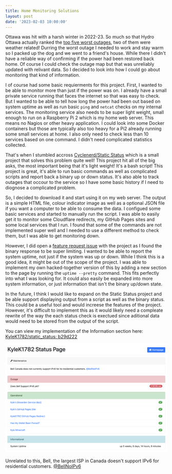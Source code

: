 ```yaml
---
title: Home Monitoring Solutions
layout: post
date: '2023-02-03 10:00:00'
---
```


Ottawa was hit with a harsh winter in 2022-23. So much so that Hydro Ottawa actually ranked the [top five worst outages](https://hydroottawa.com/en/blog/what-year-top-five-outages-2022), two of them were weather related! Durring the worst outage I needed to work and stay warm so I packed up the dog and we went to a friend's house. While there I didn't have a reliable way of confirming if the power had been restored back home. Of course I could check the outage map but that was unreliably updated with relivant data. So I decided to look into how I could go about monitoring that kind of information. 

I of course had some basic requierments for this project. First, I wanted to be able to monitor more than just if the power was on. I already have a small private service running that faces the internet so that was easy to check. But I wanted to be able to tell how long the power had been out based on system uptime as well as run basic `ping` and `netcat` checks on my internal services. The monitoring service also needs to be super light weight, small enough to run on a Raspberry Pi 2 which is my home web server. This means no Nagios or other heavy application. I could look into some Docker containers but those are typically also too heavy for a Pi2 already running some small services at home. I also only need to check less than 10 services based on one command. I didn't need complicated statistics collected. 

That's when I stumbled accross [Cyclenerd/Static Status](https://github.com/Cyclenerd/static_status) which is a small project that solves this problem quite well! This project hit all of the big asks, the most important being that it's light weight! It's a bash script! This project is great, it's able to run basic commands as well as complicated scripts and report back a binary up or down status. It's also able to track outages that occour to the service so I have some basic history if I need to diognose a complicated problem. 

So, I decided to download it and start using it on my web server. The output is a simple HTML file, colour indicator image as well as a optional JSON file if you want a computer to be able to consume the data. I configued some basic services and started to manually run the script. I was able to easily get it to monitor some Cloudflare redirects, my GitHub Pages sites and some local services that I run. I found that some of the commands are not implemented super well and I needed to use a different method to check them, but I was able to get monitoring down. 

However, I did open a [feature request issue](https://github.com/Cyclenerd/static_status/issues/54) with the project as I found the binary response to be super limiting. I wanted to be able to report the system uptime, not just if the system was up or down. While I think this is a good idea, it might be out of the scope of the project. I was able to implement my own hacked-together version of this by adding a new section to the page by running the `uptime --pretty` command. This fits perfectly into what I was looking for. It could also easily be expanded into more system information, or just information that isn't the binary up/down state. 

In the future, I think I would like to expand on the Static Status project and be able support displaying output from a script as well as the binary status. This could be a useful tool and would increese the features of the project. However, it's difficult to implement this as it would likely need a compleate rewrite of the way the each status check is exectued since aditional data would need to be stored from the output of the script. 

You can view my implementation of the Information section here: [KyleK1782/static_status: b29d222](https://github.com/KyleK1782/static_status/commit/b29d222574a0a3fe76e5a6e2530f54df0e8b2bdf) 

![A screen shot of the static_status page that inlcudes a new Operational section that displays the system uptime.](https://raw.githubusercontent.com/KyleK1782/kyleknobloch-ca-website/home-monitoring/assets/static-status-kylek1782-operational.png)

Unrelated to this, Bell, the largest ISP in Canada doesn't support IPv6 for residential customers. [@BellNoIPv6](https://twitter.com/bellnoipv6)
